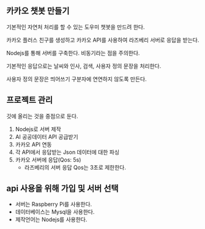 ## 카카오 챗봇 만들기

기본적인 자연처 처리를 할 수 있는 도우미 챗봇을 만드려 한다.

카카오 플러스 친구를 생성하고 카카오 API를 사용하여 라즈베리 서버로 응답을 받는다.

Nodejs를 통해 서버를 구축한다. 비동기라는 점을 주의한다.

기본적인 응답으로는 날씨와 인사, 검색, 사용자 정의 문장을 처리한다.

사용자 정의 문장은 띄어쓰기 구분자에 연연하지 않도록 만든다.

## 프로젝트 관리

깃에 올리는 것을 중점으로 둔다.

1. Nodejs로 서버 제작
2. AI 공공데이터 API 공급받기
3. 카카오 API 연동
4. 각 API에서 응답받는 Json 데이터에 대한 파싱
5. 카카오 서버에 응답(Qos: 5s)
    * 라즈베리의 서버 응답 Qos는 3초로 제한한다.

## api 사용을 위해 가입 및 서버 선택

* 서버는 Raspberry Pi를 사용한다.
* 데이터베이스는 Mysql을 사용한다.
* 제작언어는 Nodejs를 사용한다.
